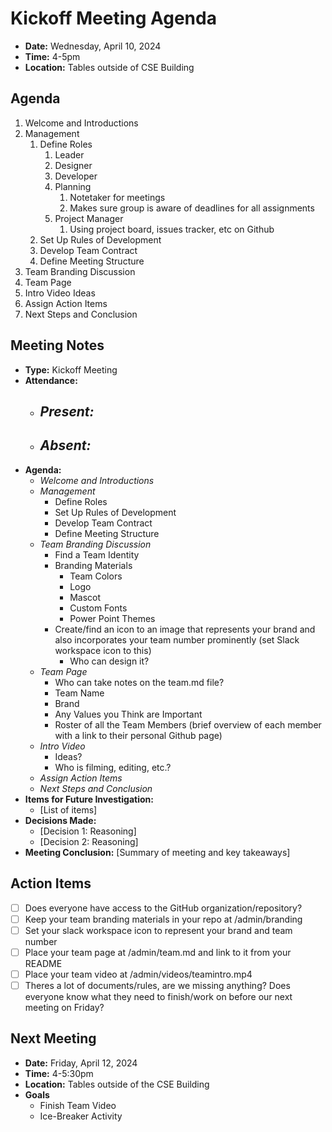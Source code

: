 # Kickoff Meeting Agenda

- **Date:** Wednesday, April 10, 2024
- **Time:** 4-5pm
- **Location:** Tables outside of CSE Building

## Agenda

1. Welcome and Introductions
2. Management
   1. Define Roles
      1. Leader
      2. Designer
      3. Developer
      4. Planning  
         1. Notetaker for meetings
         2. Makes sure group is aware of deadlines for all assignments
      5. Project Manager 
         1. Using project board, issues tracker, etc on Github
   2. Set Up Rules of Development
   3. Develop Team Contract
   4. Define Meeting Structure
3. Team Branding Discussion
4. Team Page
5. Intro Video Ideas
6. Assign Action Items
7. Next Steps and Conclusion

## Meeting Notes

- **Type:** Kickoff Meeting
- **Attendance:**
  - ***Present:***
    - 
  - ***Absent:***
    - 
- **Agenda:**
  - *Welcome and Introductions*
  - *Management*
    - Define Roles
    - Set Up Rules of Development
    - Develop Team Contract
    - Define Meeting Structure
  - *Team Branding Discussion*
    - Find a Team Identity
    - Branding Materials
      - Team Colors
      - Logo
      - Mascot
      - Custom Fonts
      - Power Point Themes
    - Create/find an icon to an image that represents your brand and also incorporates your team number prominently (set Slack workspace icon to this)
      - Who can design it?
  - *Team Page*
    - Who can take notes on the team.md file?
    - Team Name
    - Brand
    - Any Values you Think are Important
    - Roster of all the Team Members (brief overview of each member with a link to their personal Github page) 
  - *Intro Video*
    - Ideas?
    - Who is filming, editing, etc.?
  - *Assign Action Items*
  - *Next Steps and Conclusion*
- **Items for Future Investigation:**
  - [List of items]
- **Decisions Made:**
  - [Decision 1: Reasoning]
  - [Decision 2: Reasoning]
- **Meeting Conclusion:** [Summary of meeting and key takeaways]

## Action Items

- [ ] Does everyone have access to the GitHub organization/repository?
- [ ] Keep your team branding materials in your repo at /admin/branding
- [ ] Set your slack workspace icon to represent your brand and team number
- [ ] Place your team page at /admin/team.md and link to it from your README
- [ ] Place your team video at /admin/videos/teamintro.mp4
- [ ] Theres a lot of documents/rules, are we missing anything? Does everyone know what they need to finish/work on before our next meeting on Friday?

## Next Meeting

- **Date:** Friday, April 12, 2024
- **Time:** 4-5:30pm
- **Location:** Tables outside of the CSE Building
- **Goals** 
  - Finish Team Video
  - Ice-Breaker Activity